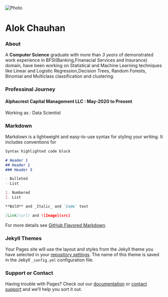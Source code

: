 ![Photo](https://drive.google.com/file/d/1TefXCbf4NqA5G2zBRSIgWPCle2uPXRs-/view?usp=sharing)
# Alok Chauhan

### About
A **Computer Science** graduate with more than *3 years* of demonstrated work experience in 
BFSI(Banking,Finanacial Services and Insurance) domain, have been working on Statistical and Machine Learning
techniques like Linear and Logistic Regression,Decision Trees, Random Forests, Binomial and Multiclass classification
and clustering. 

### Professinal Journey
#### Alphacrest Capital Management LLC : **May-2020 to Present**
Working as :  Data Scientist


### Markdown

Markdown is a lightweight and easy-to-use syntax for styling your writing. It includes conventions for

```markdown
Syntax highlighted code block

# Header 1
## Header 2
### Header 3

- Bulleted
- List

1. Numbered
2. List

**Bold** and _Italic_ and `Code` text

[Link](url) and ![Image](src)
```

For more details see [GitHub Flavored Markdown](https://guides.github.com/features/mastering-markdown/).

### Jekyll Themes

Your Pages site will use the layout and styles from the Jekyll theme you have selected in your [repository settings](https://github.com/imAllok/resume/settings). The name of this theme is saved in the Jekyll `_config.yml` configuration file.

### Support or Contact

Having trouble with Pages? Check out our [documentation](https://docs.github.com/categories/github-pages-basics/) or [contact support](https://support.github.com/contact) and we’ll help you sort it out.

